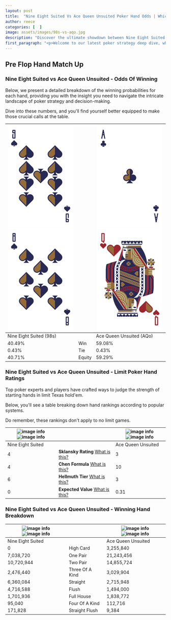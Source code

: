 ```yaml
---
layout: post
title:  "Nine Eight Suited Vs Ace Queen Unsuited Poker Hand Odds | Which Is The Better Hand In Poker? A Complete Guide"
author: reece
categories: [  ]
image: assets/images/98s-vs-aqo.jpg
description: "Discover the ultimate showdown between Nine Eight Suited and Ace Queen Unsuited in poker! Uncover the odds, strategies, and scenarios where one hand triumphs over the other. Get ready to up your poker game with this thrilling analysis."
first_paragraph: "<p>Welcome to our latest poker strategy deep dive, where we're pitting two distinct hands against each other in a high-stakes showdown: Nine Eight Suited vs Ace Queen Unsuited.</p><p>In the dynamic world of poker, every decision counts, and knowing which hand holds the upper hand is key to your success at the table.</p><p>In this article, we'll dissect these two hands, explore the scenarios where one dominates the other, and equip you with the knowledge to make strategic choices that can tip the odds in your favor.</p><p>Get ready to unravel the intriguing dynamics of these poker hands and elevate your game to new heights.</p>"
---
```




[comment]: # (sp0)

## Pre Flop Hand Match Up

<div class="table hand-ratings" markdown="1"> 



### Nine Eight Suited vs Ace Queen Unsuited - Odds Of Winning

Below, we present a detailed breakdown of the winning probabilities for each hand, providing you with the insight you need to navigate the intricate landscape of poker strategy and decision-making. 

Dive into these numbers, and you'll find yourself better equipped to make those crucial calls at the table.


    
| ![image info](assets/images/hand1/9.png) ![image info](assets/images/hand1/8.png) |  | ![image info](assets/images/hand2/a.png) ![image info](assets/images/hand2/qo.png) |
| -------- | -------- | -------- |
| Nine Eight Suited (98s) |  | Ace Queen Unsuited (AQo) |
| 40.49% | Win | 59.08% |
| 0.43% | Tie | 0.43% |
| 40.71% | Equity | 59.29% |




[comment]: # (sp1)



### Nine Eight Suited vs Ace Queen Unsuited - Limit Poker Hand Ratings

Top poker experts and players have crafted ways to judge the strength of starting hands in limit Texas hold'em. 

Below, you'll see a table breaking down hand rankings according to popular systems. 

Do remember, these rankings don't apply to no limit games.


    
| ![image info](https://www.riverpairs.com/assets/images/hand1/9.png) ![image info](https://www.riverpairs.com/assets/images/hand1/8.png) |  | ![image info](https://www.riverpairs.com/assets/images/hand2/a.png) ![image info](https://www.riverpairs.com/assets/images/hand2/qo.png) |
| -------- | -------- | -------- |
| Nine Eight Suited |  | Ace Queen Unsuited |
| 4 | **Sklansky Rating** [What is this?](/sklansky-rating-explained) | 3 |
| 4 | **Chen Formula** [What is this?](/chen-formula-explained) | 10 |
| 6 | **Hellmuth Tier** [What is this?](/Hellmuth-tier-explained) | 3 |
| 0 | **Expected Value** [What is this?](/expected-value-explained) | 0.31 |




[comment]: # (sp2)



### Nine Eight Suited vs Ace Queen Unsuited - Winning Hand Breakdown


    
| ![image info](https://www.riverpairs.com/assets/images/hand1/9.png) ![image info](https://www.riverpairs.com/assets/images/hand1/8.png) |  | ![image info](https://www.riverpairs.com/assets/images/hand2/a.png) ![image info](https://www.riverpairs.com/assets/images/hand2/qo.png) |
| -------- | -------- | -------- |
| Nine Eight Suited |  | Ace Queen Unsuited |
| 0 | High Card | 3,255,840 |
| 7,038,720 | One Pair | 21,243,456 |
| 10,720,944 | Two Pair | 14,855,724 |
| 2,476,440 | Three Of A Kind | 3,029,904 |
| 6,360,084 | Straight | 2,715,948 |
| 4,716,588 | Flush | 1,494,000 |
| 1,701,936 | Full House | 1,838,772 |
| 95,040 | Four Of A Kind | 112,716 |
| 171,828 | Straight Flush | 9,384 |




[comment]: # (sp3)



</div>

[comment]: # (sp4)



[comment]: # (sp5)

